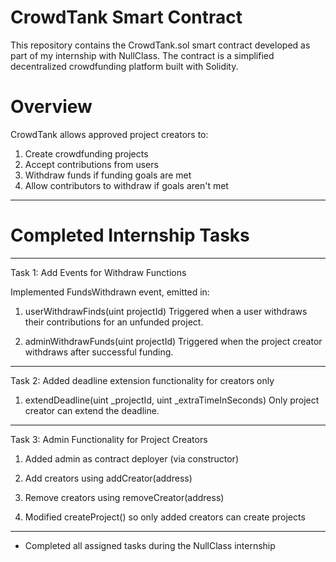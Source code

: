 # CrowdTank Smart Contract

This repository contains the CrowdTank.sol smart contract developed as part of my internship with NullClass. The contract is a simplified decentralized crowdfunding platform built with Solidity.

# Overview

CrowdTank allows approved project creators to:

1. Create crowdfunding projects
2. Accept contributions from users
3. Withdraw funds if funding goals are met
4. Allow contributors to withdraw if goals aren't met

--------------------------------------------------------------------------------------------------------

# Completed Internship Tasks
--------------------------------------------------------------------------------------------------------

 Task 1: Add Events for Withdraw Functions

 Implemented FundsWithdrawn event, emitted in:

1. userWithdrawFinds(uint projectId) 
    Triggered when a user withdraws their contributions for an unfunded project.

2. adminWithdrawFunds(uint projectId) 
    Triggered when the project creator withdraws after successful funding.

---------------------------------------------------------------------------------------------------------

Task 2: Added deadline extension functionality for creators only

1. extendDeadline(uint _projectId, uint _extraTimeInSeconds)
    Only project creator can extend the deadline.

----------------------------------------------------------------------------------------------------------

Task 3: Admin Functionality for Project Creators

1. Added admin as contract deployer (via constructor)

2. Add creators using addCreator(address)

3. Remove creators using removeCreator(address)

4. Modified createProject() so only added creators can create projects

----------------------------------------------------------------------------------------------------------



* Completed all assigned tasks during the NullClass internship  






